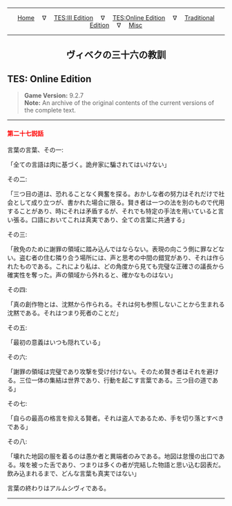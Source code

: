 
---

<!-- Jekyll Page Links -->

<center>
<a href="../../../../index.html">Home</a>
&emsp;&nabla;&emsp;
<a href="../../../index-tes3.html">TES:III Edition</a>
&emsp;&nabla;&emsp;
<a href="../../../index-teso.html">TES:Online Edition</a>
&emsp;&nabla;&emsp;
<a href="../../../index-traditional.html">Traditional Edition</a>
&emsp;&nabla;&emsp;
<a href="../../../index-misc.html">Misc</a>
</center>

<!-- Markdown Body Below: -->

---

<center>
<h2><span style="font-family:Georgia">ヴィベクの三十六の教訓</span></h2>
</center>

## TES: Online Edition

> __Game Version:__ 9.2.7\
> __Note:__ An archive of the original contents of the current versions of the complete text.

---

#### <span style="color:red">第二十七説話</span>

言葉の言葉、その一:

「全ての言語は肉に基づく。詭弁家に騙されてはいけない」

その二:

「三つ目の道は、恐れることなく興奮を探る。おかしな者の努力はそれだけで社会として成り立つが、書かれた場合に限る。賢き者は一つの法を別のもので代用することがあり、時にそれは矛盾するが、それでも特定の手法を用いていると言い張る。口語においてこれは真実であり、全ての言葉に共通する」

その三:

「赦免のために謝罪の領域に踏み込んではならない。表現の向こう側に罪などない。盗む者の住む隣り合う場所には、声と思考の中間の錯覚があり、それは作られたものである。これにより私は、どの角度から見ても完璧な正確さの議長から確実性を奪った。声の領域から外れると、確かなものはない」

その四:

「真の創作物とは、沈黙から作られる。それは何も参照しないことから生まれる沈黙である。それはつまり死者のことだ」

その五:

「最初の意義はいつも隠れている」

その六:

「謝罪の領域は完璧であり攻撃を受け付けない。そのため賢き者はそれを避ける。三位一体の集結は世界であり、行動を起こす言葉である。三つ目の道である」

その七:

「自らの最高の格言を抑える賢者。それは盗人であるため、手を切り落とすべきである」

その八:

「壊れた地図の服を着るのは愚か者と異端者のみである。地図は怠慢の出口である。埃を被った舌であり、つまりは多くの者が完結した物語と思い込む図表だ。飲み込まれるまで、どんな言葉も真実ではない」

言葉の終わりはアルムシヴィである。

---
